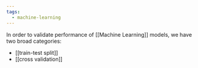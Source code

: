 ```yaml
---
tags:
  - machine-learning
---
```

In order to validate performance of [[Machine Learning]] models, we have two broad categories:

- [[train-test split]]
- [[cross validation]]